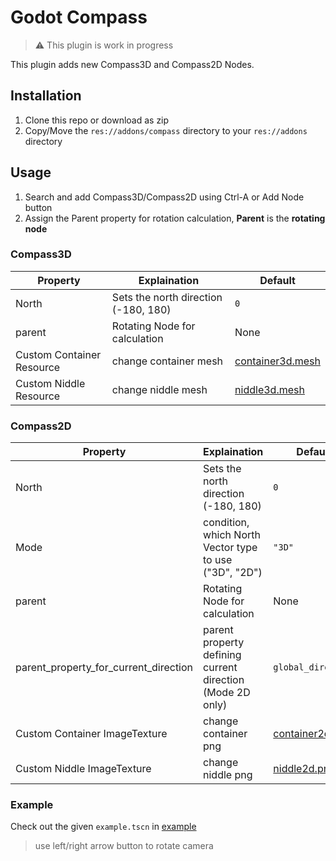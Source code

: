 # Godot Compass

> :warning: This plugin is work in progress

This plugin adds new Compass3D and Compass2D Nodes.

## Installation
1. Clone this repo or download as zip
2. Copy/Move the `res://addons/compass` directory to your `res://addons` directory

## Usage
1. Search and add Compass3D/Compass2D using Ctrl-A or Add Node button
2. Assign the Parent property for rotation calculation, **Parent** is the **rotating node**

### Compass3D
| Property | Explaination | Default |
| --- | --- | --- |
| North | Sets the north direction (-180, 180) | `0` |
| parent | Rotating Node for calculation | None |
| Custom Container Resource | change container mesh | [container3d.mesh][l1] |
| Custom Niddle Resource | change niddle mesh | [niddle3d.mesh][l2] |

### Compass2D
| Property | Explaination | Default |
| --- | --- | --- |
| North | Sets the north direction (-180, 180)| `0` |
| Mode | condition, which North Vector type to use ("3D", "2D") | `"3D"` |
| parent | Rotating Node for calculation | None |
| parent_property_for_current_direction | parent property defining current direction (Mode 2D only) | `global_direction` |
| Custom Container ImageTexture | change container png | [container2d.png][l3] |
| Custom Niddle ImageTexture | change niddle png | [niddle2d.png][l4] |

### Example
Check out the given `example.tscn` in [example][l0]
> use left/right arrow button to rotate camera

[l0]: ./addons/compass/example
[l1]: ./addons/compass/resources/container3d.mesh
[l2]: ./addons/compass/resources/niddle3d.mesh
[l3]: ./addons/compass/resources/container2d.png
[l4]: ./addons/compass/resources/niddle2d.png
